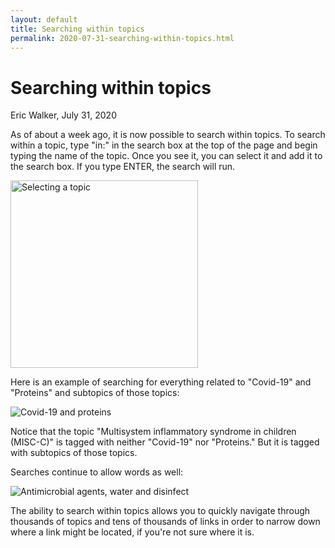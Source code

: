 ```yaml
---
layout: default
title: Searching within topics
permalink: 2020-07-31-searching-within-topics.html
---
```


# Searching within topics
<byline>Eric Walker, July 31, 2020</byline>

As of about a week ago, it is now possible to search within topics.  To search within a topic, type "in:" in the search box at the top of the page and begin typing the name of the topic.  Once you see it, you can select it and add it to the search box.  If you type ENTER, the search will run.

<img class="screenshot" style="width: 300px!important" alt="Selecting a topic" src="https://user-images.githubusercontent.com/760949/89087565-f259bb00-d351-11ea-8b08-16fa457d098d.png">

Here is an example of searching for everything related to "Covid-19" and "Proteins" and subtopics of those topics:

<img class="screenshot" alt="Covid-19 and proteins" src="https://user-images.githubusercontent.com/760949/89083189-6b0a4880-d34d-11ea-9b30-cfed97ced094.png">

Notice that the topic "Multisystem inflammatory syndrome in children (MISC-C)" is tagged with neither "Covid-19" nor "Proteins."  But it is tagged with subtopics of those topics.

Searches continue to allow words as well:

<img class="screenshot" alt="Antimicrobial agents, water and disinfect" src="https://user-images.githubusercontent.com/760949/89086724-e3253e00-d34e-11ea-8540-3a6c4867a550.png">

The ability to search within topics allows you to quickly navigate through thousands of topics and tens of thousands of links in order to narrow down where a link might be located, if you're not sure where it is.
